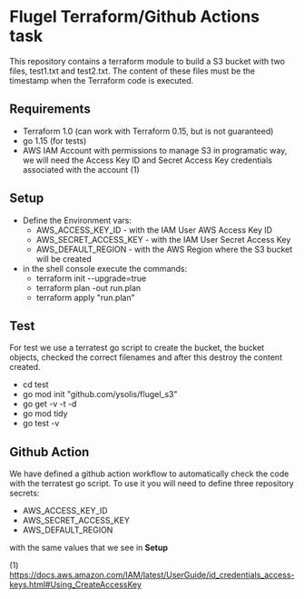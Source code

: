 # Flugel Terraform/Github Actions task

This repository contains a terraform module to build a S3 bucket with two files, test1.txt and test2.txt. The content of these files must be the timestamp when the Terraform code is executed.

## Requirements

- Terraform 1.0 (can work with Terraform 0.15, but is not guaranteed)
- go 1.15 (for tests)
- AWS IAM Account with permissions to manage S3 in programatic way, we will need the Access Key ID and Secret Access Key credentials associated with the account (1)

## Setup

- Define the Environment vars:
	-	AWS_ACCESS_KEY_ID - with the IAM User AWS Access Key ID
	-	AWS_SECRET_ACCESS_KEY - with the IAM User Secret Access Key
	-	AWS_DEFAULT_REGION - with the AWS Region where the S3 bucket will be created
- in the shell console execute the commands:
	- terraform init --upgrade=true
	- terraform plan -out run.plan
	- terraform apply "run.plan"

## Test

For test we use a terratest go script to create the bucket, the bucket objects, checked the correct filenames and after this destroy the content created.

- cd test
-	go mod init "github.com/ysolis/flugel_s3"
-	go get -v -t -d
-	go mod tidy
-	go test -v

## Github Action

We have defined a github action workflow to automatically check the code with the terratest go script. To use it you will need to define three repository secrets:
-	AWS_ACCESS_KEY_ID
-	AWS_SECRET_ACCESS_KEY
-	AWS_DEFAULT_REGION

with the same values that we see in **Setup**




(1) https://docs.aws.amazon.com/IAM/latest/UserGuide/id_credentials_access-keys.html#Using_CreateAccessKey
